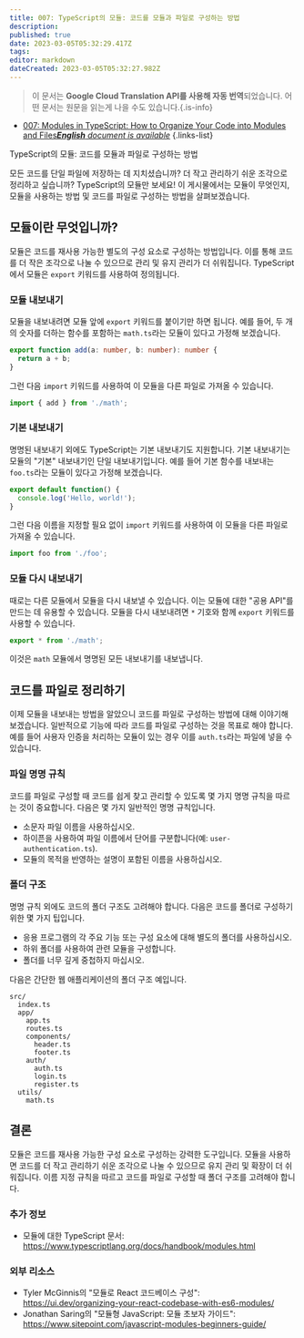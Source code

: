 ```yaml
---
title: 007: TypeScript의 모듈: 코드를 모듈과 파일로 구성하는 방법
description: 
published: true
date: 2023-03-05T05:32:29.417Z
tags: 
editor: markdown
dateCreated: 2023-03-05T05:32:27.982Z
---
```


> 이 문서는 **Google Cloud Translation API를 사용해 자동 번역**되었습니다.
어떤 문서는 원문을 읽는게 나을 수도 있습니다.{.is-info}



- [007: Modules in TypeScript: How to Organize Your Code into Modules and Files***English** document is available*](/en/Knowledge-base/TypeScript/Learning/007-modules-in-typescript-how-to-organize-your-code-into-modules-and-files)
{.links-list}


TypeScript의 모듈: 코드를 모듈과 파일로 구성하는 방법

모든 코드를 단일 파일에 저장하는 데 지치셨습니까? 더 작고 관리하기 쉬운 조각으로 정리하고 싶습니까? TypeScript의 모듈만 보세요! 이 게시물에서는 모듈이 무엇인지, 모듈을 사용하는 방법 및 코드를 파일로 구성하는 방법을 살펴보겠습니다.

## 모듈이란 무엇입니까?

모듈은 코드를 재사용 가능한 별도의 구성 요소로 구성하는 방법입니다. 이를 통해 코드를 더 작은 조각으로 나눌 수 있으므로 관리 및 유지 관리가 더 쉬워집니다. TypeScript에서 모듈은 `export` 키워드를 사용하여 정의됩니다.

### 모듈 내보내기

모듈을 내보내려면 모듈 앞에 `export` 키워드를 붙이기만 하면 됩니다. 예를 들어, 두 개의 숫자를 더하는 함수를 포함하는 `math.ts`라는 모듈이 있다고 가정해 보겠습니다.

```typescript
export function add(a: number, b: number): number {
  return a + b;
}
```

그런 다음 `import` 키워드를 사용하여 이 모듈을 다른 파일로 가져올 수 있습니다.

```typescript
import { add } from './math';
```

### 기본 내보내기

명명된 내보내기 외에도 TypeScript는 기본 내보내기도 지원합니다. 기본 내보내기는 모듈의 "기본" 내보내기인 단일 내보내기입니다. 예를 들어 기본 함수를 내보내는 `foo.ts`라는 모듈이 있다고 가정해 보겠습니다.

```typescript
export default function() {
  console.log('Hello, world!');
}
```

그런 다음 이름을 지정할 필요 없이 `import` 키워드를 사용하여 이 모듈을 다른 파일로 가져올 수 있습니다.

```typescript
import foo from './foo';
```

### 모듈 다시 내보내기

때로는 다른 모듈에서 모듈을 다시 내보낼 수 있습니다. 이는 모듈에 대한 "공용 API"를 만드는 데 유용할 수 있습니다. 모듈을 다시 내보내려면 `*` 기호와 함께 `export` 키워드를 사용할 수 있습니다.

```typescript
export * from './math';
```

이것은 `math` 모듈에서 명명된 모든 내보내기를 내보냅니다.

## 코드를 파일로 정리하기

이제 모듈을 내보내는 방법을 알았으니 코드를 파일로 구성하는 방법에 대해 이야기해 보겠습니다. 일반적으로 기능에 따라 코드를 파일로 구성하는 것을 목표로 해야 합니다. 예를 들어 사용자 인증을 처리하는 모듈이 있는 경우 이를 `auth.ts`라는 파일에 넣을 수 있습니다.

### 파일 명명 규칙

코드를 파일로 구성할 때 코드를 쉽게 찾고 관리할 수 있도록 몇 가지 명명 규칙을 따르는 것이 중요합니다. 다음은 몇 가지 일반적인 명명 규칙입니다.

- 소문자 파일 이름을 사용하십시오.
- 하이픈을 사용하여 파일 이름에서 단어를 구분합니다(예: `user-authentication.ts`).
- 모듈의 목적을 반영하는 설명이 포함된 이름을 사용하십시오.

### 폴더 구조

명명 규칙 외에도 코드의 폴더 구조도 고려해야 합니다. 다음은 코드를 폴더로 구성하기 위한 몇 가지 팁입니다.

- 응용 프로그램의 각 주요 기능 또는 구성 요소에 대해 별도의 폴더를 사용하십시오.
- 하위 폴더를 사용하여 관련 모듈을 구성합니다.
- 폴더를 너무 깊게 중첩하지 마십시오.

다음은 간단한 웹 애플리케이션의 폴더 구조 예입니다.

```
src/
  index.ts
  app/
    app.ts
    routes.ts
    components/
      header.ts
      footer.ts
    auth/
      auth.ts
      login.ts
      register.ts
  utils/
    math.ts
```

## 결론

모듈은 코드를 재사용 가능한 구성 요소로 구성하는 강력한 도구입니다. 모듈을 사용하면 코드를 더 작고 관리하기 쉬운 조각으로 나눌 수 있으므로 유지 관리 및 확장이 더 쉬워집니다. 이름 지정 규칙을 따르고 코드를 파일로 구성할 때 폴더 구조를 고려해야 합니다.

### 추가 정보

- 모듈에 대한 TypeScript 문서: https://www.typescriptlang.org/docs/handbook/modules.html

### 외부 리소스

- Tyler McGinnis의 "모듈로 React 코드베이스 구성": https://ui.dev/organizing-your-react-codebase-with-es6-modules/
- Jonathan Saring의 "모듈형 JavaScript: 모듈 초보자 가이드": https://www.sitepoint.com/javascript-modules-beginners-guide/